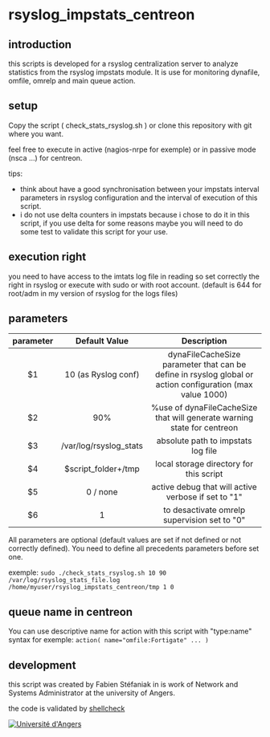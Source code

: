 # rsyslog_impstats_centreon

## introduction

this scripts is developed for a rsyslog centralization server to analyze statistics from the rsyslog impstats module. It is use for monitoring dynafile, omfile, omrelp and main queue action.

## setup

Copy the script ( check_stats_rsyslog.sh ) or clone this repository with git where you want.

feel free to execute in active (nagios-nrpe for exemple) or in passive mode (nsca ...) for centreon.

tips:
* think about have a good synchronisation between your impstats interval parameters in rsyslog configuration and the interval of execution of this script.
* i do not use delta counters in impstats because i chose to do it in this script, if you use delta for some reasons maybe you will need to do some test to validate this script for your use.

## execution right

you need to have access to the imtats log file in reading so set correctly the right in rsyslog or execute with sudo or with root account. (default is 644 for root/adm in my version of rsyslog for the logs files)

## parameters

| parameter  | Default Value  |  Description |
| :------------: | :------------: | :------------: |
| $1 | 10 (as Ryslog conf) | dynaFileCacheSize parameter that can be define in rsyslog global or action configuration (max value 1000) |
| $2 | 90% | %use of dynaFileCacheSize that will generate warning state for centreon  |
| $3 | /var/log/rsyslog_stats | absolute path to impstats log file |
| $4 | $script_folder+/tmp | local storage directory for this script  |
| $5 | 0 / none | active debug that will active verbose if set to "1"  |
| $6 | 1 |  to desactivate omrelp supervision set to "0" |

All parameters are optional (default values are set if not defined or not correctly defined). You need to define all precedents parameters before set one.

exemple:
`sudo ./check_stats_rsyslog.sh 10 90 /var/log/rsyslog_stats_file.log /home/myuser/rsyslog_impstats_centreon/tmp 1 0`

## queue name in centreon

You can use descriptive name for action with this script with "type:name" syntax for exemple:
`action( name="omfile:Fortigate" ... )`

## development

this script was created by Fabien Stéfaniak in is work of Network and Systems Administrator at the university of Angers.

the code is validated by [shellcheck](http://www.shellcheck.net "shellcheck")

[![Université d'Angers](http://marque.univ-angers.fr/_resources/Logos/_GENERIQUE/HORIZONTAL/ECRAN/PNG/ua_h_couleur_ecran.png "Université d'Angers")](https://www.univ-angers.fr "Université d'Angers")
